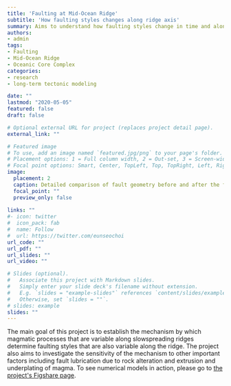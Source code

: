 ```yaml
---
title: 'Faulting at Mid-Ocean Ridge'
subtitle: 'How faulting styles changes along ridge axis'
summary: Aims to understand how faulting styles change in time and along mid-ocean ridge axis using numerical modeling. 
authors:
- admin
tags:
- Faulting
- Mid-Ocean Ridge
- Oceanic Core Complex
categories:
- research
- long-term tectonic modeling

date: ""
lastmod: "2020-05-05"
featured: false
draft: false

# Optional external URL for project (replaces project detail page).
external_link: ""

# Featured image
# To use, add an image named `featured.jpg/png` to your page's folder.
# Placement options: 1 = Full column width, 2 = Out-set, 3 = Screen-width
# Focal point options: Smart, Center, TopLeft, Top, TopRight, Left, Right, BottomLeft, Bottom, BottomRight
image:
  placement: 2
  caption: Detailed comparison of fault geometry before and after the formation of a higher angle normal fault at the magma-rich ("High M") end of a ridge segment while a large offset normal fault forming at the magma-poor ("Low M") end. For more, see [(Tian and Choi, EPSL, 2017)](https://dx.doi.org/10.1016/j.epsl.2016.10.033)
  focal_point: ""
  preview_only: false
  
links: ""
#- icon: twitter
#  icon_pack: fab
#  name: Follow
#  url: https://twitter.com/eunseochoi
url_code: ""
url_pdf: ""
url_slides: ""
url_video: ""

# Slides (optional).
#   Associate this project with Markdown slides.
#   Simply enter your slide deck's filename without extension.
#   E.g. `slides = "example-slides"` references `content/slides/example-slides.md`.
#   Otherwise, set `slides = ""`.
# slides: example
slides: ""
---
```


The main goal of this project is to establish the mechanism by which magmatic processes that are variable along slowspreading
ridges determine faulting styles that are also variable along the ridge. The project also aims to investigate the
sensitivity of the mechanism to other important factors including fault lubrication due to rock alteration and extrusion and
underplating of magma. To see numerical models in action, please go to [the project's Figshare page](https://doi.org/10.6084/m9.figshare.4083219.v1).
